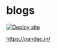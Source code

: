 # blogs
[![Deploy site](https://github.com/pandaind/blogs/actions/workflows/publish.yaml/badge.svg)](https://github.com/pandaind/blogs/actions/workflows/publish.yaml)

https://pandac.in/
